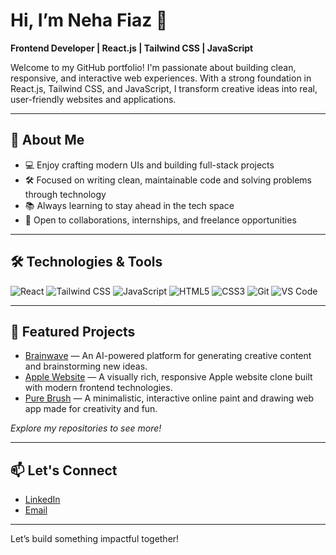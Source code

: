 # Hi, I’m Neha Fiaz 👋

**Frontend Developer | React.js | Tailwind CSS | JavaScript**

Welcome to my GitHub portfolio! I'm passionate about building clean, responsive, and interactive web experiences. With a strong foundation in React.js, Tailwind CSS, and JavaScript, I transform creative ideas into real, user-friendly websites and applications.

---

## 🚀 About Me

- 💻 Enjoy crafting modern UIs and building full-stack projects
- 🛠️ Focused on writing clean, maintainable code and solving problems through technology
- 📚 Always learning to stay ahead in the tech space
- 🤝 Open to collaborations, internships, and freelance opportunities

---

## 🛠️ Technologies & Tools

![React](https://img.shields.io/badge/-React-61DAFB?logo=react&logoColor=fff&style=flat)
![Tailwind CSS](https://img.shields.io/badge/-TailwindCSS-38B2AC?logo=tailwind-css&logoColor=fff&style=flat)
![JavaScript](https://img.shields.io/badge/-JavaScript-F7DF1E?logo=javascript&logoColor=222&style=flat)
![HTML5](https://img.shields.io/badge/-HTML5-E34F26?logo=html5&logoColor=fff&style=flat)
![CSS3](https://img.shields.io/badge/-CSS3-1572B6?logo=css3&logoColor=fff&style=flat)
![Git](https://img.shields.io/badge/-Git-F05032?logo=git&logoColor=fff&style=flat)
![VS Code](https://img.shields.io/badge/-VSCode-007ACC?logo=visual-studio-code&logoColor=fff&style=flat)

---

## 🌟 Featured Projects

- [Brainwave](https://github.com/craftwithneha/brainwave) — An AI-powered platform for generating creative content and brainstorming new ideas.
- [Apple Website](https://github.com/craftwithneha/apple-website) — A visually rich, responsive Apple website clone built with modern frontend technologies.
- [Pure Brush](https://github.com/craftwithneha/pure-brush) — A minimalistic, interactive online paint and drawing web app made for creativity and fun.

*Explore my repositories to see more!*

---

## 📫 Let's Connect

- [LinkedIn](https://linkedin.com/in/neha-fiaz)
- [Email](nehafiaz12@gmail.com)

---

Let’s build something impactful together!
